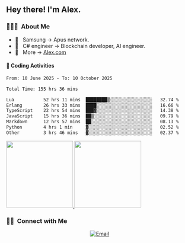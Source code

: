 

<h2> Hey there! I'm Alex.</h2>

<h3> 👨🏻‍💻 &nbsp;About Me </h3>

- 🤔 &nbsp; Samsung -> Apus network.
- 🌱 &nbsp; C# engineer -> Blockchain developer, AI engineer.
- 🔗 &nbsp; More -> [Alex.com](https://alex-yang.netlify.app/)




#### 🔨 Coding Activities



<!--START_SECTION:waka-->

```txt
From: 10 June 2025 - To: 10 October 2025

Total Time: 155 hrs 36 mins

Lua           52 hrs 11 mins  ████████▒░░░░░░░░░░░░░░░░   32.74 %
Erlang        26 hrs 33 mins  ████░░░░░░░░░░░░░░░░░░░░░   16.66 %
TypeScript    22 hrs 54 mins  ███▓░░░░░░░░░░░░░░░░░░░░░   14.38 %
JavaScript    15 hrs 36 mins  ██▒░░░░░░░░░░░░░░░░░░░░░░   09.79 %
Markdown      12 hrs 57 mins  ██░░░░░░░░░░░░░░░░░░░░░░░   08.13 %
Python        4 hrs 1 min     ▓░░░░░░░░░░░░░░░░░░░░░░░░   02.52 %
Other         3 hrs 46 mins   ▓░░░░░░░░░░░░░░░░░░░░░░░░   02.37 %
```

<!--END_SECTION:waka-->
<a href="https://github.com/Alex-wuhu">
  <img height="180em" src="https://github-readme-stats.vercel.app/api?username=Alex-wuhu&theme=buefy&show_icons=true" />
  <img height="180em" src="https://github-readme-stats.vercel.app/api/top-langs/?username=Alex-wuhu&theme=buefy&layout=compact" />
</a>


<h3> 🤝🏻 &nbsp;Connect with Me </h3>

<p align="center">
<a href="yanglongwei06@gmail.com"><img alt="Email" src="https://img.shields.io/badge/Email-yanglongwei06@gmail.com-blue?style=flat-square&logo=gmail"></a>
</p>
